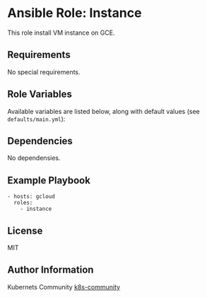 Ansible Role: Instance
======================

This role install VM instance on GCE.


Requirements
------------

No special requirements.


Role Variables
--------------

Available variables are listed below, along with default values (see `defaults/main.yml`):


Dependencies
------------

No dependensies.


Example Playbook
----------------

    - hosts: gcloud
      roles:
        - instance

License
-------

MIT

Author Information
------------------

Kubernets Community [k8s-community](https://github.com/k8s-community)
